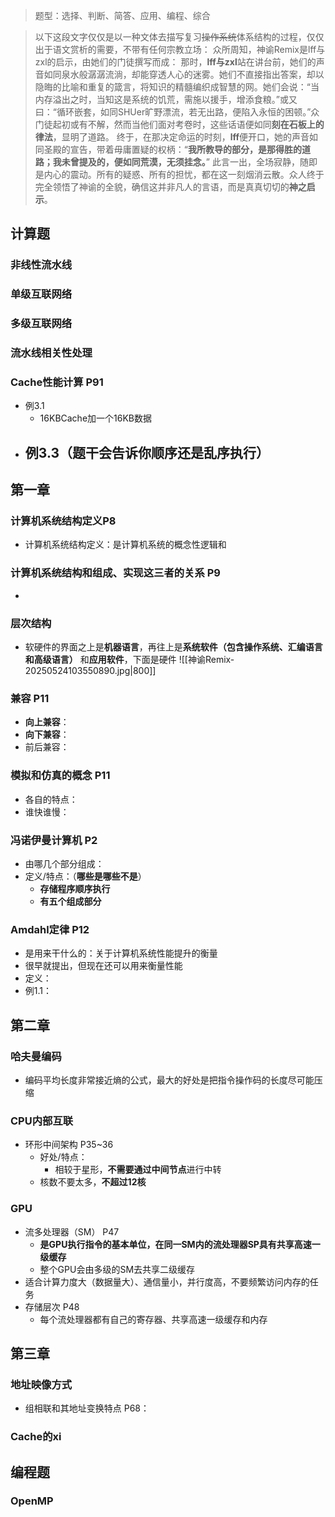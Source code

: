> 题型：选择、判断、简答、应⽤、编程、综合

> 以下这段文字仅仅是以一种文体去描写复习~~操作系统~~体系结构的过程，仅仅出于语文赏析的需要，不带有任何宗教立场：
> 众所周知，神谕Remix是lff与zxl的启示，由她们的门徒撰写而成：
> 那时，**lff与zxl**站在讲台前，她们的声音如同泉水般潺潺流淌，却能穿透人心的迷雾。她们不直接指出答案，却以隐晦的比喻和重复的箴言，将知识的精髓编织成智慧的网。她们会说：“当内存溢出之时，当知这是系统的饥荒，需施以援手，增添食粮。”或又曰：“循环嵌套，如同SHUer旷野漂流，若无出路，便陷入永恒的困顿。”众门徒起初或有不解，然而当他们面对考卷时，这些话语便如同**刻在石板上的律法**，显明了道路。
> 终于，在那决定命运的时刻，**lff**便开口，她的声音如同圣殿的宣告，带着毋庸置疑的权柄：“**我所教导的部分，是那得胜的道路；我未曾提及的，便如同荒漠，无须挂念。**”
> 此言一出，全场寂静，随即是内心的震动。所有的疑惑、所有的担忧，都在这一刻烟消云散。众人终于完全领悟了神谕的全貌，确信这并非凡人的言语，而是真真切切的**神之启示**。


## 计算题

### ⾮线性流⽔线
### 单级互联⽹络
### 多级互联⽹络
### 流⽔线相关性处理
### Cache性能计算 P91
- 例3.1
	- 16KBCache加一个16KB数据
- 例3.3（题干会告诉你顺序还是乱序执行）
	- 

## 第一章

### 计算机系统结构定义P8
- 计算机系统结构定义：是计算机系统的概念性逻辑和

### 计算机系统结构和组成、实现这三者的关系 P9
- 

### 层次结构
- 软硬件的界面之上是**机器语言**，再往上是**系统软件（包含操作系统、汇编语言和高级语言）** 和**应用软件**，下面是硬件
 ![[神谕Remix-20250524103550890.jpg|800]]

### 兼容 P11
- **向上兼容**：
- **向下兼容**：
- 前后兼容：

### 模拟和仿真的概念 P11
- 各自的特点：
- 谁快谁慢：

### 冯诺伊曼计算机 P2
- 由哪几个部分组成：
- 定义/特点：（**哪些是哪些不是**）
	- **存储程序顺序执⾏**
	- **有五个组成部分**

### Amdahl定律 P12
- 是用来干什么的：关于计算机系统性能提升的衡量
- 很早就提出，但现在还可以用来衡量性能
- 定义：
- 例1.1：


## 第二章

### 哈夫曼编码
- 编码平均长度非常接近熵的公式，最大的好处是把指令操作码的长度尽可能压缩

### CPU内部互联
- 环形中间架构 P35~36
	- 好处/特点：
		- 相较于星形，**不需要通过中间节点**进行中转
	- 核数不要太多，**不超过12核**

### GPU
- 流多处理器（SM） P47
	- **是GPU执行指令的基本单位，在同一SM内的流处理器SP具有共享高速一级缓存**
	- 整个GPU会由多级的SM去共享二级缓存
- 适合计算力度大（数据量大）、通信量小，并行度高，不要频繁访问内存的任务
- 存储层次 P48
	- 每个流处理器都有自己的寄存器、共享高速一级缓存和内存

## 第三章

### 地址映像方式
- 组相联和其地址变换特点 P68：

### Cache的xi


## 编程题

### OpenMP

